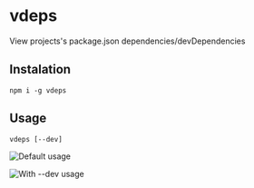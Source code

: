 # vdeps
View projects's package.json dependencies/devDependencies

## Instalation
```npm i -g vdeps```

## Usage
```vdeps [--dev]```

![Default usage](/docs/dependencies.png)

![With --dev usage](/docs/devDependencies.png)
